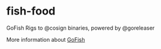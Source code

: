 # fish-food
GoFish Rigs to @cosign binaries, powered by @goreleaser

More information about [GoFish](https://gofi.sh/)
